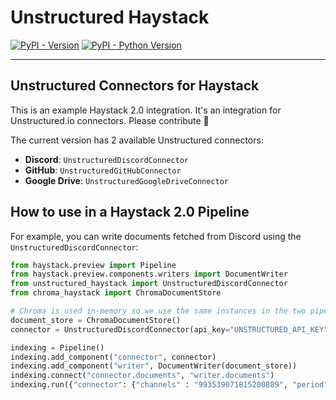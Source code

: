 # Unstructured Haystack

[![PyPI - Version](https://img.shields.io/pypi/v/unstructured-haystack.svg)](https://pypi.org/project/unstructured-haystack)
[![PyPI - Python Version](https://img.shields.io/pypi/pyversions/unstructured-haystack.svg)](https://pypi.org/project/unstructured-haystack)

-----

## Unstructured Connectors for Haystack

This is an example Haystack 2.0 integration. It's an integration for Unstructured.io connectors. Please contribute 🚀

The current version has 2 available Unstructured connectors:
- **Discord**: `UnstructuredDiscordConnector`
- **GitHub**: `UnstructuredGitHubConnector`
- **Google Drive**: `UnstructuredGoogleDriveConnector`

## How to use in a Haystack 2.0 Pipeline 
For example, you can write documents fetched from Discord using the `UnstructuredDiscordConnector`:

```python
from haystack.preview import Pipeline
from haystack.preview.components.writers import DocumentWriter
from unstructured_haystack import UnstructuredDiscordConnector
from chroma_haystack import ChromaDocumentStore

# Chroma is used in-memory so we use the same instances in the two pipelines below
document_store = ChromaDocumentStore()
connector = UnstructuredDiscordConnector(api_key="UNSTRUCTURED_API_KEY", discord_token="DISCORD_TOKEN")

indexing = Pipeline()
indexing.add_component("connector", connector)
indexing.add_component("writer", DocumentWriter(document_store))
indexing.connect("connector.documents", "writer.documents")
indexing.run({"connector": {"channels" : "993539071815200889", "period": 3, "output_dir" : "discord-example"}})

```